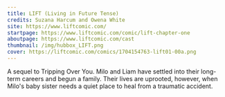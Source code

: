 ```yaml
---
title: LIFT (Living in Future Tense)
credits: Suzana Harcum and Owena White
site: https://www.liftcomic.com/
startpage: https://www.liftcomic.com/comic/lift-chapter-one
aboutpage: https://www.liftcomic.com/cast
thumbnail: /img/hubbox_LIFT.png
cover: https://liftcomic.com/comics/1704154763-lift01-00a.png
---
```


A sequel to Tripping Over You. Milo and Liam have settled into their long-term careers and begun a family. Their lives are uprooted, however, when Milo's baby sister needs a quiet place to heal from a traumatic accident.